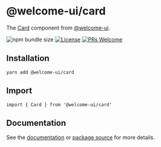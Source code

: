 # @welcome-ui/card

The [Card](https://welcome-ui.com/components/card) component from [@welcome-ui](https://welcome-ui.com).

![npm bundle size](https://img.shields.io/bundlephobia/minzip/@welcome-ui/card) [![License](https://img.shields.io/npm/l/welcome-ui.svg)](https://github.com/WTTJ/welcome-ui/blob/master/LICENSE) [![PRs Welcome](https://img.shields.io/badge/PRs-welcome-mediumspringgreen.svg)](ttps://github.com/WTTJ/welcome-ui/blob/master/CONTRIBUTING.md)

## Installation

    yarn add @welcome-ui/card

## Import

    import { Card } from '@welcome-ui/card'

## Documentation

See the [documentation](https://welcome-ui.com/components/card) or [package source](https://github.com/WTTJ/welcome-ui/tree/master/packages/Card) for more details.

